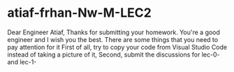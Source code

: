 # atiaf-frhan-Nw-M-LEC2

Dear Engineer Atiaf,
Thanks for submitting your homework. You're a good engineer and I wish you the best. 
There are some things that you need to pay attention for it
First of all, try to copy your code from Visual Studio Code instead of taking a picture of it,
Second, submit the discussions for lec-0- and lec-1- 
